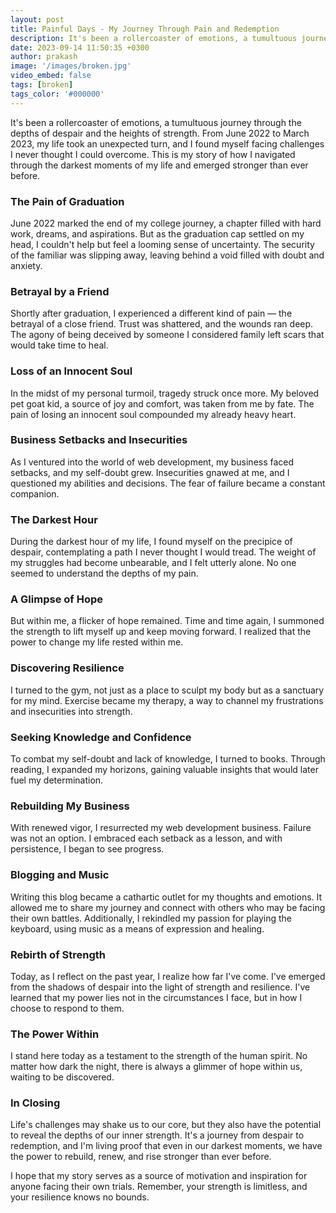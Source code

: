 ```yaml
---
layout: post
title: Painful Days - My Journey Through Pain and Redemption
description: It's been a rollercoaster of emotions, a tumultuous journey through the depths of despair and the heights of strength.
date: 2023-09-14 11:50:35 +0300
author: prakash
image: '/images/broken.jpg'
video_embed: false
tags: [broken]
tags_color: '#000000'
---
```


It's been a rollercoaster of emotions, a tumultuous journey through the depths of despair and the heights of strength. From June 2022 to March 2023, my life took an unexpected turn, and I found myself facing challenges I never thought I could overcome. This is my story of how I navigated through the darkest moments of my life and emerged stronger than ever before.

### The Pain of Graduation 
June 2022 marked the end of my college journey, a chapter filled with hard work, dreams, and aspirations. But as the graduation cap settled on my head, I couldn't help but feel a looming sense of uncertainty. The security of the familiar was slipping away, leaving behind a void filled with doubt and anxiety.

### Betrayal by a Friend 
Shortly after graduation, I experienced a different kind of pain — the betrayal of a close friend. Trust was shattered, and the wounds ran deep. The agony of being deceived by someone I considered family left scars that would take time to heal.

### Loss of an Innocent Soul 
In the midst of my personal turmoil, tragedy struck once more. My beloved pet goat kid, a source of joy and comfort, was taken from me by fate. The pain of losing an innocent soul compounded my already heavy heart.

### Business Setbacks and Insecurities 
As I ventured into the world of web development, my business faced setbacks, and my self-doubt grew. Insecurities gnawed at me, and I questioned my abilities and decisions. The fear of failure became a constant companion.

### The Darkest Hour 
During the darkest hour of my life, I found myself on the precipice of despair, contemplating a path I never thought I would tread. The weight of my struggles had become unbearable, and I felt utterly alone. No one seemed to understand the depths of my pain.

### A Glimpse of Hope 
But within me, a flicker of hope remained. Time and time again, I summoned the strength to lift myself up and keep moving forward. I realized that the power to change my life rested within me.

### Discovering Resilience 
I turned to the gym, not just as a place to sculpt my body but as a sanctuary for my mind. Exercise became my therapy, a way to channel my frustrations and insecurities into strength.

### Seeking Knowledge and Confidence 
To combat my self-doubt and lack of knowledge, I turned to books. Through reading, I expanded my horizons, gaining valuable insights that would later fuel my determination.

### Rebuilding My Business 
With renewed vigor, I resurrected my web development business. Failure was not an option. I embraced each setback as a lesson, and with persistence, I began to see progress.

### Blogging and Music 
Writing this blog became a cathartic outlet for my thoughts and emotions. It allowed me to share my journey and connect with others who may be facing their own battles. Additionally, I rekindled my passion for playing the keyboard, using music as a means of expression and healing.

### Rebirth of Strength 
Today, as I reflect on the past year, I realize how far I've come. I've emerged from the shadows of despair into the light of strength and resilience. I've learned that my power lies not in the circumstances I face, but in how I choose to respond to them.

### The Power Within 
I stand here today as a testament to the strength of the human spirit. No matter how dark the night, there is always a glimmer of hope within us, waiting to be discovered.

### In Closing 
Life's challenges may shake us to our core, but they also have the potential to reveal the depths of our inner strength. It's a journey from despair to redemption, and I'm living proof that even in our darkest moments, we have the power to rebuild, renew, and rise stronger than ever before.

I hope that my story serves as a source of motivation and inspiration for anyone facing their own trials. Remember, your strength is limitless, and your resilience knows no bounds.
